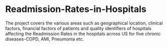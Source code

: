 # Readmission-Rates-in-Hospitals
The project covers the various areas such as geographical location, clinical factors, financial factors of patients and quality identifiers of hospitals affecting the Readmission Rates in the hospitals across US for five chronic diseases-COPD, AMI, Pneumonia etc. 
